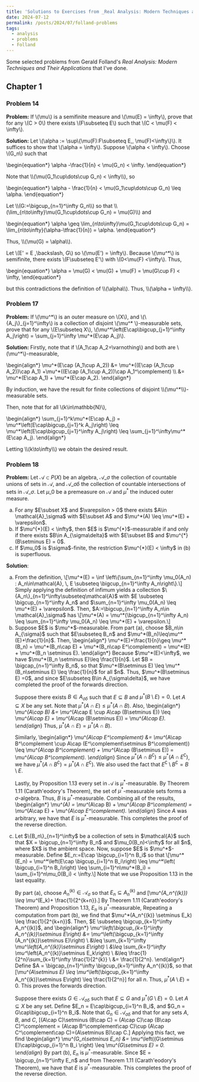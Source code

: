 ```yaml
---
title: 'Solutions to Exercises from _Real Analysis: Modern Techniques and Their Applications_'
date: 2024-07-12
permalink: /posts/2024/07/folland-problems
tags:
  - analysis
  - problems
  - Folland
---
```


Some selected problems from Gerald Folland's _Real Analysis: Modern Techniques and Their Applications_ that I've done.

## Chapter 1 
### Problem 14

**Problem:** If \\(\mu\\) is a semifinite measure and \\(\mu(E) = \infty\\), prove that for any \\(C > 0\\) there exists \\(F\subseteq E\\) such that \\(C < \mu(F) < \infty\\).

**Solution:** Let \\(\alpha := \sup\\\{\mu(F):F\subseteq E,\, \mu(F)<\infty\\\}\\).
It suffices to show that \\(\alpha = \infty\\).
Suppose \\(\alpha < \infty\\).
Choose \\(G_n\\) such that 
<p>
\begin{equation*}
    \alpha -\frac{1}{n} < \mu(G_n) < \infty.
\end{equation*}
</p>
Note that \\(\mu(G_1\cup\dots\cup G_n) < \infty\\), so 
<p>
\begin{equation*}
    \alpha - \frac{1}{n} < \mu(G_1\cup\dots\cup G_n) \leq \alpha.
\end{equation*}
</p>
Let \\(G:=\bigcup_{n=1}^\infty G_n\\) so that \\(\lim_{n\to\infty}\mu(G_1\cup\dots\cup G_n) = \mu(G)\\) and
<p>
\begin{equation*}
    \alpha \geq \lim_{n\to\infty}\mu(G_1\cup\dots\cup G_n) = \lim_{n\to\infty}(\alpha-\tfrac{1}{n}) = \alpha.
\end{equation*}
</p>
Thus, \\(\mu(G) = \alpha\\).


Let \\(E' = E \,\backslash\, G\\) so \\(\mu(E') = \infty\\).
Because \\(\mu^*\\) is semifinite, there exists \\(F\subseteq E'\\) with \\(0<\mu(F) <\infty\\).
Thus,
<p>
\begin{equation*}
    \alpha = \mu(G) <  \mu(G) + \mu(F)  = \mu(G\cup F) < \infty,
\end{equation*}
</p>
but this contradictions the definition of \\(\alpha\\).
Thus, \\(\alpha = \infty\\).


### Problem 17
**Problem:** If \\(\mu^\*\\) is an outer measure on \\(X\\), and \\(\\\{A_j\\\}\_{j=1}^\infty\\) is a collection of disjoint \\(\mu^* \\)-measurable sets, prove that for any \\(E\subseteq X\\), \\(\mu^\*\left(E\cap\bigcup\_{j=1}^\infty A_j\right) = \sum\_{j=1}^\infty \mu^\*(E\cap A_j)\\).

**Solution:** Firstly, note that if \\(A_1\cap A_2=\varnothing\\) and both are \\(\mu^*\\)-measurable,
<p>
\begin{align*}
    \mu^*(E\cap (A_1\cup A_2)) &= \mu^*((E\cap (A_1\cup A_2))\cap A_1) +\mu^*((E\cap (A_1\cup A_2))\cap A_1^\complement) \\
    &= \mu^*(E\cap A_1) + \mu^*(E\cap A_2).
\end{align*}
</p>
By induction, we have the result for finite collections of disjoint \\(\mu^*\\)-measurable sets.

Then, note that for all \\(k\in\mathbb{N}\\),
<p>
    \begin{align*}
    \sum_{j=1}^k\mu^*(E\cap A_j) = \mu^*\left(E\cap\bigcup_{j=1}^k A_j\right) 
    \leq \mu^*\left(E\cap\bigcup_{j=1}^\infty A_j\right)  
    \leq \sum_{j=1}^\infty\mu^*(E\cap A_j).
    \end{align*}
</p>
Letting \\(k\to\infty\\) we obtain the desired result.



### Problem 18
**Problem:** Let $\mathcal{A}\subset P(X)$ be an algebra, $\mathcal{A}\_\sigma$ the collection of countable unions of sets in $\mathcal{A}$, and $\mathcal{A}\_{\sigma\delta}$ the collection of countable intersections of sets in $\mathcal{A}\_\sigma$. Let $\mu\_{0}$ be a premeasure on $\mathcal{A}$ and $\mu^*$ the induced outer measure.
<ol type="a">
<li> For any $E\subset X$ and $\varepsilon > 0$ there exists $A\in \mathcal{A}_\sigma$ with $E\subset A$ and $\mu^*(A) \leq \mu^*(E) + \varepsilon$.
</li>
<li> If $\mu^{*}(E) < \infty$, then $E$ is $\mu^{*}$-measurable if and only if there exists $B\in A_{\sigma\delta}$ with $E\subset B$ and $\mu^{*}(B\setminus E) = 0$.
</li>
<li> If $\mu_0$ is $\sigma$-finite, the restriction $\mu^{*}(E) < \infty$ in (b) is superfluous.
</li>
</ol>

**Solution**:
<ol type="a">
<li> 
From the definition, 
\[\mu^*(E) = \inf \left\{\sum_{n=1}^\infty \mu_0(A_n) : A_n\in\mathcal{A}, \, E \subseteq \bigcup_{n=1}^\infty A_n\right\}.\]
Simply applying the definition of infimum yields a collection $\{A_n\}_{n=1}^\infty\subseteq\mathcal{A}$ with $E \subseteq \bigcup_{n=1}^\infty A_n$ and $\sum_{n=1}^\infty \mu_0(A_n) \leq \mu^*(E) + \varepsilon$.
Then, $A:=\bigcup_{n=1}^\infty A_n\in \mathcal{A}_\sigma$ has 
\[\mu^*(A) = \mu^*(\bigcup_{n=1}^\infty A_n) \leq \sum_{n=1}^\infty \mu_0(A_n) \leq \mu^*(E) + \varepsilon.\]
</li>
<li> 
Suppose $E$ is $\mu^*$-measurable.
From part (a), choose $B_n\in A_{\sigma}$ such that $E\subseteq B_n$ and $\mu^*(B_n)\leq\mu^*(E)+\frac{1}{n}$.
Then, 
\begin{align*}
    \mu^*(E)+\frac{1}{n}\geq \mu^*(B_n) = \mu^*(B_n\cap E) + \mu^*(B_n\cap E^\complement) = \mu^*(E) + \mu^*(B_n \setminus E).
\end{align*}
Because $\mu^*(E)<\infty$, we have $\mu^*(B_n \setminus E)\leq \frac{1}{n}$.
Let $B = \bigcap_{n=1}^\infty B_n$, so that $\mu^*(B\setminus E) \leq \mu^*(B_n\setminus E) \leq \frac{1}{n}$ for all $n$.
Thus, $\mu^*(B\setminus E) =0$, and since $E\subseteq B\in A_{\sigma\delta}$, we have completed the proof of the forwards direction.

Suppose there exists $B\in A_{\sigma\delta}$ such that $E\subseteq B$ and $\mu^*(B\setminus E) = 0$.
Let $A\subseteq X$ be any set.
Note that $\mu^*(A\cap E) \leq \mu^*(A\cap B)$.
Also,
\begin{align*}
    \mu^*(A\cap B) &= \mu^*(A\cap E \cup A\cap (B\setminus E)) \leq \mu^*(A\cap E) + \mu^*(A\cap (B\setminus E)) = \mu^*(A\cap E).
\end{align*}
Thus, $\mu^*(A\cap E) = \mu^*(A\cap B)$.

Similarly, 
\begin{align*}
    \mu^*(A\cap E^\complement) &= \mu^*(A\cap B^\complement \cup A\cap (E^\complement\setminus B^\complement)) \leq \mu^*(A\cap B^\complement) + \mu^*(A\cap (B\setminus E)) = \mu^*(A\cap B^\complement).
\end{align*}
Since $\mu^*(A\cap B^\complement)\leq \mu^*(A\cap E^\complement)$, we have $\mu^*(A\cap B^\complement) = \mu^*(A\cap E^\complement)$.
We also used the fact that $E^\complement\setminus B^\complement = B\setminus E$.

Lastly, by Proposition 1.13 every set in $\mathcal{A}$ is $\mu^*$-measurable. By Theorem 1.11 (Carath\'eodory's Theorem), the set of $\mu^*$-measurable sets forms a $\sigma$-algebra.
Thus, $B$ is $\mu^*$-measurable.
Combining all of the results,
\begin{align*}
    \mu^*(A) = \mu^*(A\cap B) + \mu^*(A\cap B^\complement) = \mu^*(A\cap E) + \mu^*(A\cap E^\complement).
\end{align*}
Since $A$ was arbitrary, we have that $E$ is $\mu^*$-measurable.
This completes the proof of the reverse direction.
</li>
<li> 
Let $\{B_n\}_{n=1}^\infty$ be a collection of sets in $\mathcal{A}$ such that $X = \bigcup_{n=1}^\infty B_n$ and $\mu_0(B_n)<\infty$ for all $n$, where $X$ is the ambient space.
Now, suppose $E$ is $\mu^*$-measurable.
Define $E_n:=E\cap \bigcup_{i=1}^n B_i$ so that
\[\mu^*(E_n) = \mu^*\left(E\cap \bigcup_{i=1}^n B_i\right) \leq \mu^*\left( \bigcup_{i=1}^n B_i\right)  \leq \sum_{i=1}^n\mu^*(B_i) = \sum_{i=1}^n\mu_0(B_i) < \infty.\]
Note that we use Proposition 1.13 in the last equality.

By part (a), choose $A_n^{(k)}\in\mathcal{A}_\sigma$ so that $E_n\subseteq A_n^{(k)}$ and 
\[\mu^*(A_n^{(k)}) \leq \mu^*(E_k)+ \frac{1}{2^{k+n}}.\]
By Theorem 1.11 (Carath\'eodory's Theorem) and Proposition 1.13, $E_n$ is $\mu^*$-measurable,
Repeating a computation from part (b), we find that $\mu^*(A_n^{(k)} \setminus E_k) \leq \frac{1}{2^{k+n}}$.
Then, $E \subseteq \bigcup_{k=1}^\infty A_n^{(k)}$, and
\begin{align*}
    \mu^*\left(\bigcup_{k=1}^\infty A_n^{(k)}\setminus E\right) &= \mu^*\left(\bigcup_{k=1}^\infty (A_n^{(k)}\setminus E)\right) \\
    &\leq \sum_{k=1}^\infty \mu^*\left(A_n^{(k)}\setminus E\right) \\
    &\leq \sum_{k=1}^\infty \mu^*\left(A_n^{(k)}\setminus E_k\right) \\
    &\leq \frac{1}{2^n}\sum_{k=1}^\infty \frac{1}{2^{k}} \\
    &= \frac{1}{2^n}.
\end{align*}
Define $A = \bigcap_{n=1}^\infty \bigcup_{k=1}^\infty A_n^{(k)}$, so that
\[\mu^*(A\setminus E) \leq \mu^*\left(\bigcup_{k=1}^\infty A_n^{(k)}\setminus E\right) \leq \frac{1}{2^n}\]
for all $n$.
Thus, $\mu^*(A\setminus E) = 0$.
This proves the forwards direction.

Suppose there exists $G\in \mathcal{A}_{\sigma\delta}$ such that $E\subseteq G$ and $\mu^*(G\setminus E) = 0$.
Let $A\subseteq X$ be any set.
Define $E_n = E\cap\bigcup_{i=1}^n B_i$, and $G_n = G\cap\bigcup_{i=1}^n B_i$.
Note that $G_n\in\mathcal{A}_{\sigma\delta}$ and that for any sets $A,B$, and $C$,
\[(A\cap C)\setminus (B\cap C) = (A\cap C)\cap (B\cap C)^\complement =
(A\cap B^\complement\cap C)\cup (A\cap C^\complement\cap C)=(A\setminus B)\cap C.\]
Applying this fact, we find 
\begin{align*}
    \mu^*(G_n\setminus E_n) &= \mu^*\left((G\setminus E)\cap\bigcup_{i=1}^n B_i \right) \leq \mu^*(G\setminus E) = 0.
\end{align*}
By part (b), $E_n$ is $\mu^*$-measurable.
Since $E = \bigcup_{n=1}^\infty E_n$ and from Theorem 1.11 (Carath\'eodory's Theorem), we have that $E$ is $\mu^*$-measurable.
This completes the proof of the reverse direction.
</li>
</ol>